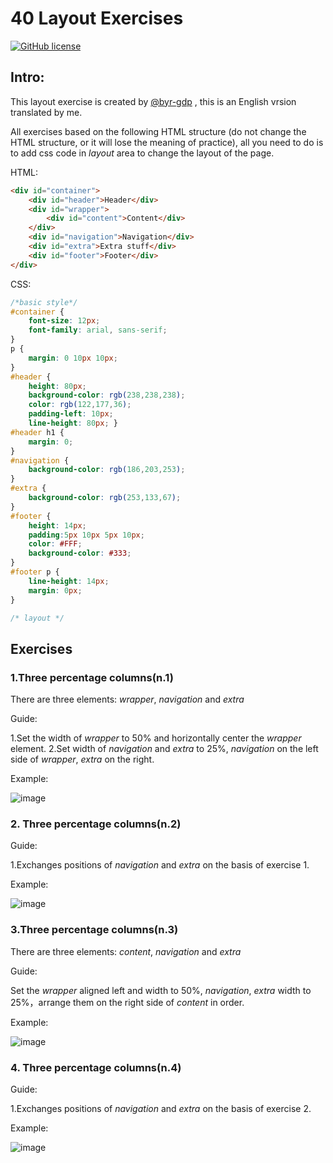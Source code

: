 # 40 Layout Exercises
[![GitHub license](https://badges.frapsoft.com/os/mit/mit.svg?v=103)](https://github.com/char1eschen/40-Layout-Exercises/blob/master/LICENSE.md)

## Intro:

This layout exercise is created by [@byr-gdp](https://github.com/byr-gdp/40LayoutExercise) , this is an English vrsion translated by me.

All exercises based on the following HTML structure (do not change the HTML structure, or it will lose the meaning of practice), all you need to do is to add css code in *layout* area to change the layout of the page. 


HTML:
```html
<div id="container">
	<div id="header">Header</div>
	<div id="wrapper">
		<div id="content">Content</div>
	</div>
	<div id="navigation">Navigation</div>
	<div id="extra">Extra stuff</div>
	<div id="footer">Footer</div>
</div>
```

CSS:
```css
/*basic style*/
#container { 
    font-size: 12px; 
    font-family: arial, sans-serif;
}
p { 
    margin: 0 10px 10px;
}
#header {
    height: 80px; 
    background-color: rgb(238,238,238); 
    color: rgb(122,177,36); 
    padding-left: 10px; 
    line-height: 80px; }
#header h1 {
    margin: 0;
}
#navigation {
    background-color: rgb(186,203,253);
}
#extra {
    background-color: rgb(253,133,67);
}
#footer {
    height: 14px;  
    padding:5px 10px 5px 10px; 
    color: #FFF; 
    background-color: #333;
}
#footer p {
    line-height: 14px; 
    margin: 0px;
}

/* layout */

```

## Exercises

### 1.Three percentage columns(n.1)

There are three elements: *wrapper*, *navigation* and *extra*

Guide:

1.Set the width of *wrapper* to 50% and horizontally center the *wrapper* element.
2.Set width of *navigation* and *extra* to 25%, *navigation* on the left side of *wrapper*, *extra* on the right.

Example:

![image](https://github.com/char1eschen/40-Layout-Exercises/blob/master/images/40LayoutExercise-master_exrcise_1.html.png)


### 2. Three percentage columns(n.2)

Guide:

1.Exchanges positions of *navigation* and *extra* on the basis of exercise 1.

Example:

![image](https://github.com/char1eschen/40-Layout-Exercises/blob/master/images/40LayoutExercise-master_exrcise_2.html.png)


### 3.Three percentage columns(n.3)

There are three elements: *content*, *navigation* and *extra*

Guide:

Set the *wrapper* aligned left and width to 50%,
*navigation*, *extra* width to 25%，arrange them on the right side of *content* in order.

Example:

![image](https://github.com/char1eschen/40-Layout-Exercises/blob/master/images/40LayoutExercise-master_exrcise_3.html.png)


### 4. Three percentage columns(n.4)

Guide:

1.Exchanges positions of *navigation* and *extra* on the basis of exercise 2.

Example:

![image](https://github.com/char1eschen/40-Layout-Exercises/blob/master/images/40LayoutExercise-master_exrcise_4.html.png)

